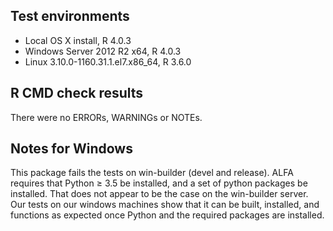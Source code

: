 ## Test environments
* Local OS X install, R 4.0.3
* Windows Server 2012 R2 x64, R 4.0.3
* Linux 3.10.0-1160.31.1.el7.x86_64, R 3.6.0

## R CMD check results
There were no ERRORs, WARNINGs or NOTEs. 

## Notes for Windows 
This package fails the tests on win-builder (devel and release). ALFA requires that Python ≥ 3.5 be installed, and a set of python packages be installed. That does not appear to be the case on the win-builder server. Our tests on our windows machines show that it can be built, installed, and functions as expected once Python and the required packages are installed. 
